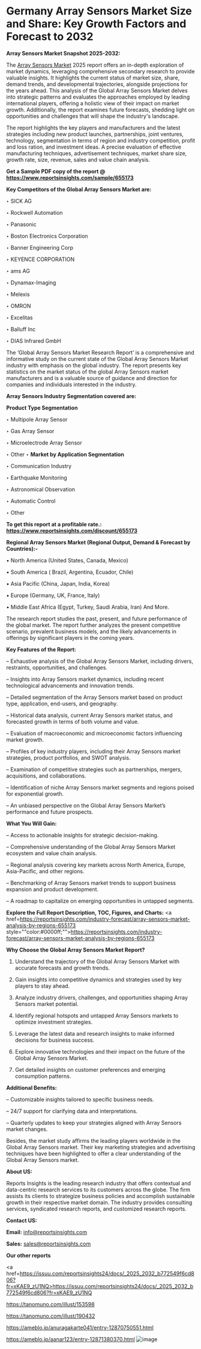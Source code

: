 # Germany Array Sensors Market Size and Share: Key Growth Factors and Forecast to 2032

<strong>Array Sensors Market Snapshot 2025-2032:</strong>

The <a href=https://www.reportsinsights.com/sample/655173>Array Sensors Market</a> 2025 report offers an in-depth exploration of market dynamics, leveraging comprehensive secondary research to provide valuable insights. It highlights the current status of market size, share, demand trends, and developmental trajectories, alongside projections for the years ahead. This analysis of the Global Array Sensors Market delves into strategic patterns and evaluates the approaches employed by leading international players, offering a holistic view of their impact on market growth. Additionally, the report examines future forecasts, shedding light on opportunities and challenges that will shape the industry's landscape.

The report highlights the key players and manufacturers and the latest strategies including new product launches, partnerships, joint ventures, technology, segmentation in terms of region and industry competition, profit and loss ration, and investment ideas. A precise evaluation of effective manufacturing techniques, advertisement techniques, market share size, growth rate, size, revenue, sales and value chain analysis.

<strong>Get a Sample PDF copy of the report @ <a href=https://www.reportsinsights.com/sample/655173 style=color:#0000ff;>https://www.reportsinsights.com/sample/655173</a></strong>

<strong>Key Competitors of the Global Array Sensors Market are:</strong>

‣ SICK AG

‣ Rockwell Automation

‣ Panasonic

‣ Boston Electronics Corporation

‣ Banner Engineering Corp

‣ KEYENCE CORPORATION

‣ ams AG

‣ Dynamax-Imaging

‣ Melexis

‣ OMRON

‣ Excelitas

‣ Balluff Inc

‣ DIAS Infrared GmbH

The ‘Global Array Sensors Market Research Report’ is a comprehensive and informative study on the current state of the Global Array Sensors Market industry with emphasis on the global industry. The report presents key statistics on the market status of the global Array Sensors market manufacturers and is a valuable source of guidance and direction for companies and individuals interested in the industry.

<strong>Array Sensors Industry Segmentation covered are:</strong>

<strong>Product Type Segmentation</strong>

‣ Multipole Array Sensor

‣ Gas Array Sensor

‣ Microelectrode Array Sensor

‣ Other
‣ 
<strong>Market by Application Segmentation</strong>

‣ Communication Industry

‣ Earthquake Monitoring

‣ Astronomical Observation

‣ Automatic Control

‣ Other

<strong>To get this report at a profitable rate.: <a href=https://www.reportsinsights.com/discount/655173 style=color:#0000ff;>https://www.reportsinsights.com/discount/655173</a></strong>

<strong>Regional Array Sensors Market (Regional Output, Demand &amp; Forecast by Countries):-</strong>

• North America (United States, Canada, Mexico)

• South America ( Brazil, Argentina, Ecuador, Chile)

• Asia Pacific (China, Japan, India, Korea)

• Europe (Germany, UK, France, Italy)

• Middle East Africa (Egypt, Turkey, Saudi Arabia, Iran) And More.

The research report studies the past, present, and future performance of the global market. The report further analyzes the present competitive scenario, prevalent business models, and the likely advancements in offerings by significant players in the coming years.

<strong>Key Features of the Report:</strong>

– Exhaustive analysis of the Global Array Sensors Market, including drivers, restraints, opportunities, and challenges.

– Insights into Array Sensors market dynamics, including recent technological advancements and innovation trends.

– Detailed segmentation of the Array Sensors market based on product type, application, end-users, and geography.

– Historical data analysis, current Array Sensors market status, and forecasted growth in terms of both volume and value.

– Evaluation of macroeconomic and microeconomic factors influencing market growth.

– Profiles of key industry players, including their Array Sensors market strategies, product portfolios, and SWOT analysis.

– Examination of competitive strategies such as partnerships, mergers, acquisitions, and collaborations.

– Identification of niche Array Sensors market segments and regions poised for exponential growth.

– An unbiased perspective on the Global Array Sensors Market’s performance and future prospects.

<strong>What You Will Gain:</strong>

– Access to actionable insights for strategic decision-making.

– Comprehensive understanding of the Global Array Sensors Market ecosystem and value chain analysis.

– Regional analysis covering key markets across North America, Europe, Asia-Pacific, and other regions.

– Benchmarking of Array Sensors market trends to support business expansion and product development.

– A roadmap to capitalize on emerging opportunities in untapped segments.

<strong>Explore the Full Report Description, TOC, Figures, and Charts:</strong>
<a href=https://reportsinsights.com/industry-forecast/array-sensors-market-analysis-by-regions-655173 style=""color:#0000ff;"">https://reportsinsights.com/industry-forecast/array-sensors-market-analysis-by-regions-655173</a>

<strong>Why Choose the Global Array Sensors Market Report?</strong>

1. Understand the trajectory of the Global Array Sensors Market with accurate forecasts and growth trends.

2. Gain insights into competitive dynamics and strategies used by key players to stay ahead.

3. Analyze industry drivers, challenges, and opportunities shaping Array Sensors market potential.

4. Identify regional hotspots and untapped Array Sensors markets to optimize investment strategies.

5. Leverage the latest data and research insights to make informed decisions for business success.

6. Explore innovative technologies and their impact on the future of the Global Array Sensors Market.

7. Get detailed insights on customer preferences and emerging consumption patterns.

<strong>Additional Benefits:</strong>

– Customizable insights tailored to specific business needs.

– 24/7 support for clarifying data and interpretations.

– Quarterly updates to keep your strategies aligned with Array Sensors market changes.

Besides, the market study affirms the leading players worldwide in the Global Array Sensors market. Their key marketing strategies and advertising techniques have been highlighted to offer a clear understanding of the Global Array Sensors market.

<strong><strong>About US</strong>:</strong>

Reports Insights is the leading research industry that offers contextual and data-centric research services to its customers across the globe. The firm assists its clients to strategize business policies and accomplish sustainable growth in their respective market domain. The industry provides consulting services, syndicated research reports, and customized research reports.

<strong>Contact US:</strong>

<p class=><b>Email:</b> <a href=mailto:info@reportsinsights.com>info@reportsinsights.com</a></p>
<p class=><b>Sales:</b> <a href=mailto:sales@reportsinsights.com>sales@reportsinsights.com</a></p>

<strong>Our other reports</strong>

<a href=https://issuu.com/reportsinsights24/docs/_2025_2032_b772549f6cd806?fr=xKAE9_zU1NQ>https://issuu.com/reportsinsights24/docs/_2025_2032_b772549f6cd806?fr=xKAE9_zU1NQ</a>

<a href=https://tanomuno.com/illust/153598>https://tanomuno.com/illust/153598</a>

<a href=https://tanomuno.com/illust/190432>https://tanomuno.com/illust/190432</a>

<a href=https://ameblo.jp/anuragakarte041/entry-12870750551.html>https://ameblo.jp/anuragakarte041/entry-12870750551.html</a>

<a href=https://ameblo.jp/aanar123/entry-12871380370.html>https://ameblo.jp/aanar123/entry-12871380370.html</a>
![image](https://github.com/user-attachments/assets/febceceb-e620-4e10-a3da-fc936d5b44b4)

